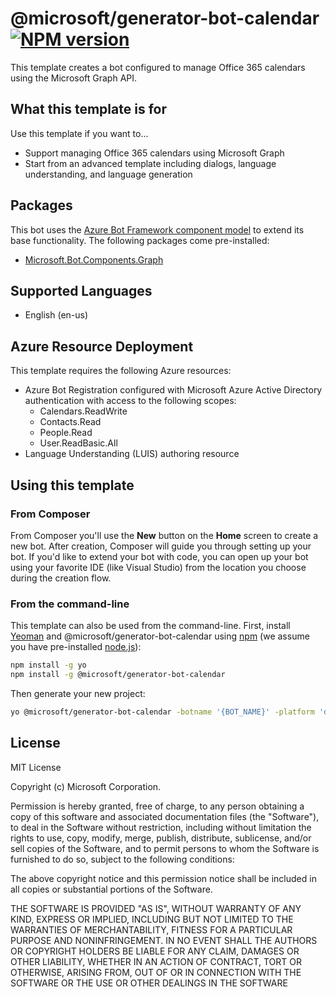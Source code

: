 # @microsoft/generator-bot-calendar [![NPM version][npm-image]][npm-url]

This template creates a bot configured to manage Office 365 calendars using the Microsoft Graph API.

## What this template is for

Use this template if you want to...

- Support managing Office 365 calendars using Microsoft Graph
- Start from an advanced template including dialogs, language understanding, and language generation 

## Packages

This bot uses the [Azure Bot Framework component model](https://aka.ms/ComponentTemplateDocumentation) to extend its base functionality. The following packages come pre-installed:
- [Microsoft.Bot.Components.Graph](https://www.nuget.org/packages/Microsoft.Bot.Components.Graph/)

## Supported Languages

- English (en-us)

## Azure Resource Deployment

This template requires the following Azure resources:
- Azure Bot Registration configured with Microsoft Azure Active Directory authentication with access to the following scopes:
    - Calendars.ReadWrite
    - Contacts.Read
    - People.Read
    - User.ReadBasic.All
- Language Understanding (LUIS) authoring resource

## Using this template

### From Composer

From Composer you'll use the **New** button on the **Home** screen to create a new bot. After creation, Composer will guide you through setting up your bot. If you'd like to extend your bot with code, you can open up your bot using your favorite IDE (like Visual Studio) from the location you choose during the creation flow.

### From the command-line

This template can also be used from the command-line. First, install [Yeoman][yeoman] and @microsoft/generator-bot-calendar using [npm][npm] (we assume you have pre-installed [node.js][nodejs]):

```bash
npm install -g yo
npm install -g @microsoft/generator-bot-calendar
```

Then generate your new project:

```bash
yo @microsoft/generator-bot-calendar -botname '{BOT_NAME}' -platform 'dotnet' -integration 'webapp'
```

## License

MIT License

Copyright (c) Microsoft Corporation.

Permission is hereby granted, free of charge, to any person obtaining a copy
of this software and associated documentation files (the "Software"), to deal
in the Software without restriction, including without limitation the rights
to use, copy, modify, merge, publish, distribute, sublicense, and/or sell
copies of the Software, and to permit persons to whom the Software is
furnished to do so, subject to the following conditions:

The above copyright notice and this permission notice shall be included in all
copies or substantial portions of the Software.

THE SOFTWARE IS PROVIDED "AS IS", WITHOUT WARRANTY OF ANY KIND, EXPRESS OR
IMPLIED, INCLUDING BUT NOT LIMITED TO THE WARRANTIES OF MERCHANTABILITY,
FITNESS FOR A PARTICULAR PURPOSE AND NONINFRINGEMENT. IN NO EVENT SHALL THE
AUTHORS OR COPYRIGHT HOLDERS BE LIABLE FOR ANY CLAIM, DAMAGES OR OTHER
LIABILITY, WHETHER IN AN ACTION OF CONTRACT, TORT OR OTHERWISE, ARISING FROM,
OUT OF OR IN CONNECTION WITH THE SOFTWARE OR THE USE OR OTHER DEALINGS IN THE
SOFTWARE

[npm-image]: https://badge.fury.io/js/%40microsoft%2Fgenerator-bot-calendar.svg
[npm-url]: https://www.npmjs.com/package/@microsoft/generator-bot-calendar
[composer]: https://github.com/microsoft/botframework-composer
[yeoman]: https://yeoman.io
[npm]: https://npmjs.com
[nodejs]: https://nodejs.org/
[luis]: https://docs.microsoft.com/en-us/azure/cognitive-services/luis/what-is-luis